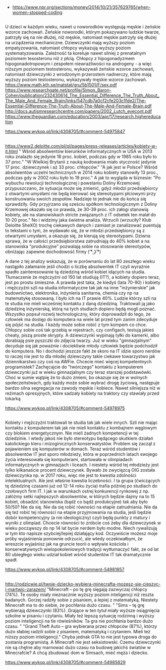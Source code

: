 - https://www.npr.org/sections/money/2014/10/21/357629765/when-women-stopped-coding

##

U dzieci w każdym wieku, nawet u noworodków występują męskie i żeńskie wzorce zachowań. Żeńskie noworodki, którym pokazywano ludzkie twarze, patrzyły się na nie dłużej, niż męskie, natomiast męskie patrzyły się dłużej na urządzenia mechaniczne. Dziewczynki mają wyższy poziom empatyzowania, natomiast chłopcy wykazują wyższy poziom systematyzowania. Zależność ta koreluje nawet silniej z prenatalnym poziomem tesosteronu niż z płcią. Chłopcy z hipogonadyzmem hipogonadotropowym i zespołem niewrażliwości na androgeny - a więc niższym poziomem testosteronu, wykazywali żeńskie wzorce zachowań, natomiast dziewczynki z wrodzonym przerostem nadnerczy, które mają wyższy poziom testosteronu, wykazywały męskie wzorce zachowań. 
https://www.math.kth.se/matstat/gru/5b1501/F/sex.pdf
https://www.researchgate.net/profile/Simon_Baron-Cohen/publication/232430614_The_Essential_Difference_The_Truth_About_The_Male_And_Female_Brain/links/547cdb7a0cf2cfe203c1fde2/The-Essential-Difference-The-Truth-About-The-Male-And-Female-Brain.pdf
http://docs.autismresearchcentre.com/papers/2002_Lutch_eyecont.pdf
https://www.theguardian.com/education/2003/apr/17/research.highereducation

https://www.wykop.pl/link/4308705/#comment-54975847

##

https://www2.deloitte.com/pl/pl/pages/press-releases/articles/kobiety-w-it.html
" Wśród absolwentów kierunków informatycznych w USA w 2013 roku znalazło się jedynie 18 proc. kobiet, podczas gdy w 1985 roku było to 37 proc."
"W Wielkiej Brytanii z nauką kodowania miało styczność jedynie 17 proc. dziewczynek i aż 33 proc. chłopców."
"A jak jest w Polsce? Wśród absolwentów uczelni technicznych w 2014 roku kobiety stanowiły 13 proc., podczas gdy w 2002 roku było to 19 proc."
A jak to wygląda w biznesie:
"Po wybuchu rewolucji technologicznej i powstaniu Doliny Krzemowej przypuszczano, że sytuacja może się zmienić, gdyż młodzi przedsiębiorcy z otwartymi umysłami nie będą kierować się stereotypami płciowymi przy konstruowaniu swoich zespołów. Nadzieje te jednak nie do końca się sprawdziły. Gdy przyjrzano się sześciu spółkom technologicznym z Doliny Krzemowej okazało się co prawda, że 30-39 proc. ich załogi stanowią kobiety, ale na stanowiskach stricte związanych z IT odsetek ten malał do 10-20 proc."
No i widzimy jaka świetna analiza. Wrzucili (wrzuciły? Klub Deloitte SheXO) trochę ciekawych danych i zamiast je zanalizować puentują to tekstami o tym, że wydawało się, że w młodzi przedsiębiorcy są z otwartymi umysłami, a okazuje się, że kierują się stereotypami. Dziwna sprawa, że w całości przedsiębiorstwa zatrudniają do 40% kobiet a na stanowiska "produkcyjne" pozwalają sobie na stosowanie stereotypów, obniżając zapewne dochodowość firmy ( ͡° ͜ʖ ͡°)

A dane z tej analizy wskazują, że w porównaniu do lat 80 zeszłego wieku nastąpiło załamanie jeśli chodzi o liczbę absolwentek IT czyli wyraźnie spadło zainteresowanie tą dziedziną wśród kobiet idących na studia.
Tłumaczenie że mężczyźni od 150 lat studiują (IT?), a kobiety dopiero teraz, jest po prostu śmieszne.
A prawda jest taka, że kiedyś (lata 70-90) i kobiety i mężczyźni szli na studia informatyczne tak jak na inne "inżynierskie" jak budownictwo, elektronika, inżynieria sanitarna, chemia czy np na matematykę stosowaną. I było ich na IT prawie 40%. Ludzie którzy szli na te studia nie mieli wcześniej kontaktu z daną dziedziną. Traktowali ją jako dziedzinę inżynierską, którą na tych studiach dopiero będą mogli poznać.
Wszystko popsuł rozwój technologiczny, który doprowadził do tego, że człowiek ma dostęp do komputera na wiele lat przed tym zanim zdecyduje się pójść na studia. I każdy może sobie robić z tym kompem co chce. Chłopcy sobie coś tak grzebią w rejestrach, czy configach, testują jakieś cheaty, piszą proste skrypty. A dziewczynki wypinają tyłki do kamerki, albo dorabiają psie pyszczki do zdjęcia twarzy. Już w wieku "gimnazjalnym" decyduje się jak poważnie i dociekliwie młody człowiek będzie podchodził do komputera. No i dochodzi jeszcze fakt że skoro na IT idzie sporo nerdów to raczej nie jest to dla młodej dziewczyny takie ciekawe towarzystwo jak dziennikarstwo czy coś na AWFie.
Chcecie mieć więcej kompetentnych programistek? Zachęcajcie do "twórczego" kontaktu z komputerem dziewczynki już w wieku gimnazjalnym czy teraz starszej podstawówki.
Choć w sumie wątpię że to dużo zmieni, bo okazuje się że w wolnych społeczeństwach, gdy każdy może sobie wybrać drogę życiową, następuje bardzo silna segregacja na zawody męskie i kobiece. Nawet silniejsza niż w reżimach opresyjnych, które sadzały kobiety na traktory czy stawiały przed tokarką

https://www.wykop.pl/link/4308705/#comment-54978975

##

Kobiety i mężczyźni traktowali te studia tak jak wiele innych. Szli nie mając kontaktu z komputerem tak jak nie mieli kontaktu z kombajnem węglowym czy blokiem energetycznym. Nie mieli żadnych kompetencji w tej dziedzinie. I wtedy jakoś nie było stereotypu będącego skutkiem działań katolickiego kleru i mizoginicznych konserwatystów. Problem się zaczął z pojawieniem się komputerów w domach. Teraz wśród studentów i absolwentów IT jest sporo młodzieży, która w poprzednich latach swojego życia interesowała się komputerami, startowała w olimpiadach informatycznych w gimnazjach i liceach. I niestety wśród tej młodzieży jest tylko kilkanaście procent dziewczynek. Bywało że zwycięzcą OIG została dziewczynka np. w 2017 roku, więc nie jest to kwestia zdolności intelektualnych. Ale jest właśnie kwestia liczebności. I ta grupa (ćwiczących tę dziedzinę czasami już od 12-14 roku życia) trafia później po studiach do czołowych firm IT. I jak w warunkach ostrej konkurencji rynkowej z np. załóżmy setki najlepszych absolwentów, w których będzie dajmy na to 15 kobiet, obsadzić stanowiska (bądź co bądź produkcyjne) tak aby było 50/50? Nie da się. Nie da się robić równości na etapie zatrudniania. Nie da się też robić tej równości na etapie przyjmowania na studia, jeśli będzie dobór kompetencyjny (a nie ideologiczny) czyli będą punkty z matury i wyniki z olimpiad. Chcecie równości to zróbcie coś żeby dla dziewczynek w wieku począwszy do np 14 lat bycie nerdem było modne. Niech rywalizują w tym kto napisze szybciej/lepiej działający kod. 
Oczywiście możesz moje próby wyjaśnienia ponownie odrzucić, ale wtedy oczekiwałbym, że wreszcie wyjaśnisz jak na gruncie teorii o wpływie kościoła i konserwatywnych wielopokoleniowych tradycji wytłumaczyć fakt, ze od lat 80 ubiegłego wieku udział kobiet wśród studentów IT tak dramatycznie spadł.

https://www.wykop.pl/link/4308705/#comment-54981857

##

http://rodzicwie.pl/twoje-dziecko-wybiera-minecrafta-mozesz-sie-cieszyc-i-martwic-zarazem/
"Minecraft – po tę grę sięgają zazwyczaj chłopcy (74%). Te osoby miały nieznacznie wyższy poziom inteligencji niż reszta badanych. Gorzej radziły sobie z pisaniem, a lepiej z matematyką. Niestety Minecraft ma to do siebie, że pochłania dużo czasu. "
"Sims – tę grę wybierają dziewczynki (83%). Grające w ten tytuł miały wyższe osiągnięcia szkolne w pisaniu i czytaniu. Miały też lepszą sytuację rodzinną i wyższy poziom inteligencji na tle rówieśników. Ta gra nie pochłania bardzo dużo czasu. "
"Grand Theft Auto – gra wybierana przez chłopców (87%), którzy dużo słabiej radzili sobie z pisaniem, matematyką i czytaniem. Mieli też niższy poziom inteligencji."
Chyba jednak GTA to nie jest typowa droga do zostania programistą. A Minecraft nie jest seksistowski. Czemu dziewczynki nie są chętne aby marnować dużo czasu na budowę jakichś światów w Minecrafcie? A chcą zbudować dom w Simsach, mieć męża i dziecko.

https://www.wykop.pl/link/4308705/#comment-54985829